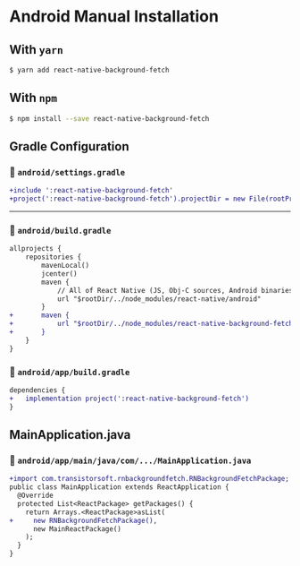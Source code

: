 # Android Manual Installation

## With `yarn`

```bash
$ yarn add react-native-background-fetch
```

## With `npm`

```bash
$ npm install --save react-native-background-fetch
```

## Gradle Configuration

### :open_file_folder: **`android/settings.gradle`**

```diff
+include ':react-native-background-fetch'
+project(':react-native-background-fetch').projectDir = new File(rootProject.projectDir, '../node_modules/react-native-background-fetch/android')
```

-------------------------------------------------------------------------------


### :open_file_folder: **`android/build.gradle`**

```diff
allprojects {
    repositories {
        mavenLocal()
        jcenter()
        maven {
            // All of React Native (JS, Obj-C sources, Android binaries) is installed from npm
            url "$rootDir/../node_modules/react-native/android"
        }
+       maven {
+           url "$rootDir/../node_modules/react-native-background-fetch/android/libs"
+       }
    }
}
```


### :open_file_folder: **`android/app/build.gradle`**

```diff
dependencies {
+   implementation project(':react-native-background-fetch')
}
```


## MainApplication.java

### :open_file_folder: **`android/app/main/java/com/.../MainApplication.java`**

```diff
+import com.transistorsoft.rnbackgroundfetch.RNBackgroundFetchPackage;
public class MainApplication extends ReactApplication {
  @Override
  protected List<ReactPackage> getPackages() {
    return Arrays.<ReactPackage>asList(
+     new RNBackgroundFetchPackage(),
      new MainReactPackage()
    );
  }
}
```